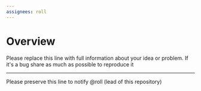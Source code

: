```yaml
---
assignees: roll
---
```


# Overview

Please replace this line with full information about your idea or problem. If it's a bug share as much as possible to reproduce it

---

Please preserve this line to notify @roll (lead of this repository)
